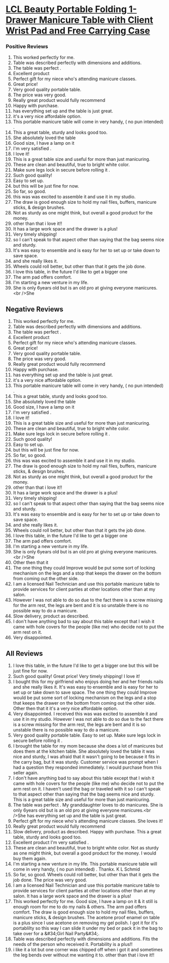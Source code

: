 # [LCL Beauty Portable Folding 1-Drawer Manicure Table with Client Wrist Pad and Free Carrying Case](https://products.checkmycream.com/products/LCL-Beauty-Portable-Folding-1-Drawer-Manicure-Table-with-Client-Wrist-Pad-and-Free-Carrying-Case.html)

### Positive Reviews

<ol>
      <li>This worked perfectly for me.</li>
      <li>Table was described perfectly with dimensions and additions.</li>
      <li>The table was perfect .</li>
      <li>Excellent product</li>
      <li>Perfect gift for my niece who&#x27;s attending manicure classes.  </li>
      <li>Great price!</li>
      <li>Very good quality portable table.</li>
      <li>The price was very good.</li>
      <li>Really great product would fully recommend</li>
      <li>Happy with purchase.  </li>
      <li>has everything set up and the table is just great.</li>
      <li>it&#x27;s a very nice affordable option.</li>
      <li>This portable manicure table will come in very handy, ( no pun intended) .</li>
      <li>This a great table, sturdy and looks good too.</li>
      <li>She absolutely loved the table</li>
      <li>Good size, I have a lamp on it</li>
      <li>I&#x27;m very satisfied .</li>
      <li>I love it!</li>
      <li>This is a great table size and useful for more than just manicuring.</li>
      <li>These are clean and beautiful, true to bright white color.  </li>
      <li>Make sure legs lock in secure before rolling it .</li>
      <li>Such good quality!</li>
      <li>Easy to set up.</li>
      <li>but this will be just fine for now.</li>
      <li>So far, so good.</li>
      <li>this was was excited to assemble it and use it in my studio.  </li>
      <li>The draw is good enough size to hold my nail files, buffers, manicure sticks, &amp; design brushes.</li>
      <li>Not as sturdy as one might think, but overall a good product for the money.  </li>
      <li>other than that i love it!!</li>
      <li>It has a large work space and the drawer is a plus!</li>
      <li>Very timely shipping!</li>
      <li>so I can&#x27;t speak to that aspect other than saying that the bag seems nice and sturdy.</li>
      <li>It&#x27;s was easy to ensemble and is easy for her to set up or take down to save space.</li>
      <li>and she really likes it.</li>
      <li>Wheels could roll better, but other than that it gets the job done.</li>
      <li>I love this table, in the future I&#x27;d like to get a bigger one</li>
      <li>The arm pad offers comfort.</li>
      <li>I&#x27;m starting a new venture in my life.</li>
      <li>She is only 6years old but is an old pro at giving everyone manicures.&lt;br /&gt;She</li>
</ol>


<h2>Negative Reviews</h2>
<ol>
<li> This worked perfectly for me.</li>
<li> Table was described perfectly with dimensions and additions.</li>
<li> The table was perfect .</li>
<li> Excellent product</li>
<li> Perfect gift for my niece who&#x27;s attending manicure classes.  </li>
<li> Great price!</li>
<li> Very good quality portable table.</li>
<li> The price was very good.</li>
<li> Really great product would fully recommend</li>
<li> Happy with purchase.  </li>
<li> has everything set up and the table is just great.</li>
<li> it&#x27;s a very nice affordable option.</li>
<li> This portable manicure table will come in very handy, ( no pun intended) .</li>
<li> This a great table, sturdy and looks good too.</li>
<li> She absolutely loved the table</li>
<li> Good size, I have a lamp on it</li>
<li> I&#x27;m very satisfied .</li>
<li> I love it!</li>
<li> This is a great table size and useful for more than just manicuring.</li>
<li> These are clean and beautiful, true to bright white color.  </li>
<li> Make sure legs lock in secure before rolling it .</li>
<li> Such good quality!</li>
<li> Easy to set up.</li>
<li> but this will be just fine for now.</li>
<li> So far, so good.</li>
<li> this was was excited to assemble it and use it in my studio.  </li>
<li> The draw is good enough size to hold my nail files, buffers, manicure sticks, &amp; design brushes.</li>
<li> Not as sturdy as one might think, but overall a good product for the money.  </li>
<li> other than that i love it!!</li>
<li> It has a large work space and the drawer is a plus!</li>
<li> Very timely shipping!</li>
<li> so I can&#x27;t speak to that aspect other than saying that the bag seems nice and sturdy.</li>
<li> It&#x27;s was easy to ensemble and is easy for her to set up or take down to save space.</li>
<li> and she really likes it.</li>
<li> Wheels could roll better, but other than that it gets the job done.</li>
<li> I love this table, in the future I&#x27;d like to get a bigger one</li>
<li> The arm pad offers comfort.</li>
<li> I&#x27;m starting a new venture in my life.</li>
<li> She is only 6years old but is an old pro at giving everyone manicures.&lt;br /&gt;She</li>
<li> Other then that it</li>
<li> The one thing they could Improve would be put some sort of locking mechanism on the legs and a stop that keeps the drawer on the bottom from coming out the other side.</li>
<li> I am a licensed Nail Technician and use this portable manicure table to provide services for client parties at other locations other than at my salon.</li>
<li> However I was not able to do so due to the fact there is a screw missing for the arm rest, the legs are bent and it is so unstable there is no possible way to do a manicure.</li>
<li> Slow delivery, product as described.  </li>
<li> I don&#x27;t have anything bad to say about this table except that I wish it came with hole covers for the people (like me) who decide not to put the arm rest on it.</li>
<li> Very disappointed.  </li>
</ol>

<h2>All Reviews</h2>

<ol>
    <li> I love this table, in the future I&#x27;d like to get a bigger one but this will be just fine for now.</li>
    <li> Such good quality! Great price! Very timely shipping! I love it!</li>
    <li> I bought this for my girlfriend who enjoys doing her and her friends nails and she really likes it. It&#x27;s was easy to ensemble and is easy for her to set up or take down to save space. The one thing they could Improve would be put some sort of locking mechanism on the legs and a stop that keeps the drawer on the bottom from coming out the other side. Other then that it it&#x27;s a very nice affordable option.</li>
    <li> Very disappointed.  I received this was was excited to assemble it and use it in my studio.  However I was not able to do so due to the fact there is a screw missing for the arm rest, the legs are bent and it is so unstable there is no possible way to do a manicure.</li>
    <li> Very good quality portable table. Easy to set up. Make sure legs lock in secure before rolling it .</li>
    <li> I brought the table for my mom because she does a lot of manicures but does them at the kitchen table.  She absolutely loved the table it was nice and sturdy, I was afraid that it wasn&#x27;t going to be because it fits in the carry bag, but it was sturdy.  Customer service was prompt when I had a question they responded immediately.  I would purchase from this seller again.</li>
    <li> I don&#x27;t have anything bad to say about this table except that I wish it came with hole covers for the people (like me) who decide not to put the arm rest on it. I haven&#x27;t used the bag or traveled with it so I can&#x27;t speak to that aspect other than saying that the bag seems nice and sturdy. This is a great table size and useful for more than just manicuring.</li>
    <li> The table was perfect . My granddaughter loves to do manicures. She is only 6years old but is an old pro at giving everyone manicures.&lt;br /&gt;She has everything set up and the table is just great.</li>
    <li> Perfect gift for my niece who&#x27;s attending manicure classes.  She loves it!</li>
    <li> Really great product would fully recommend</li>
    <li> Slow delivery, product as described.  Happy with purchase.  This a great table, sturdy and looks good too.</li>
    <li> Excellent product I&#x27;m very satisfied .</li>
    <li> These are clean and beautiful, true to bright white color.  Not as sturdy as one might think, but overall a good product for the money.  I would buy them again.</li>
    <li> I&#x27;m starting a new venture in my life. This portable manicure table will come in very handy, ( no pun intended) . Thankx. K L Schmid</li>
    <li> So far, so good. Wheels could roll better, but other than that it gets the job done. The price was very good.</li>
    <li> I am a licensed Nail Technician and use this portable manicure table to provide services for client parties at other locations other than at my salon. It has a large work space and the drawer is a plus!</li>
    <li> This worked perfectly for me. Good size, I have a lamp on it &amp; it still is enough room for me to do my nails &amp; others. The arm pad offers comfort. The draw is good enough size to hold my nail files, buffers, manicure sticks, &amp; design brushes. The acetone proof enamel on table is a plus since I use acetone on removing my gel polish. I got it for it&#x27;s portablilty so this way I can slide it under my bed or pack it in the bag to take over for a &amp;#34;Girl Nail Party&amp;#34;.</li>
    <li> Table was described perfectly with dimensions and additions. Fits the needs of the person who received it. Portability is a plus!!</li>
    <li> i like it a lot but one corner was chipped off when i got it and sometimes the leg bends over without me wanting it to. other than that i love it!!</li>
</ol>





